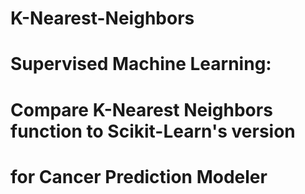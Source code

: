 # K-Nearest-Neighbors
# Supervised Machine Learning:
# Compare K-Nearest Neighbors function to Scikit-Learn's version
# for Cancer Prediction Modeler  
